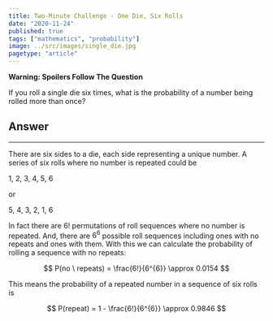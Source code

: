 ```yaml
---
title: Two-Minute Challenge - One Die, Six Rolls
date: "2020-11-24"
published: true
tags: ["mathematics", "probability"]
image: ../src/images/single_die.jpg
pagetype: "article"
---
```


**Warning: Spoilers Follow The Question**

If you roll a single die six times, what is the probability of a number being rolled more than once? 

Answer
---
---
There are six sides to a die, each side representing a unique number. A series of six rolls where no number is repeated could be 

1, 2, 3, 4, 5, 6 

or 

5, 4, 3, 2, 1, 6

In fact there are 6! permutations of roll sequences where no number is repeated. And, there are $6^{6}$ possible roll sequences including ones with no repeats and ones with them. With this we can calculate the probability of rolling a sequence with no repeats:

$$
P(no \ repeats) = \frac{6!}{6^{6}} \approx 0.0154
$$

This means the probability of a repeated number in a sequence of six rolls is

$$
P(repeat) = 1 - \frac{6!}{6^{6}} \approx 0.9846
$$

